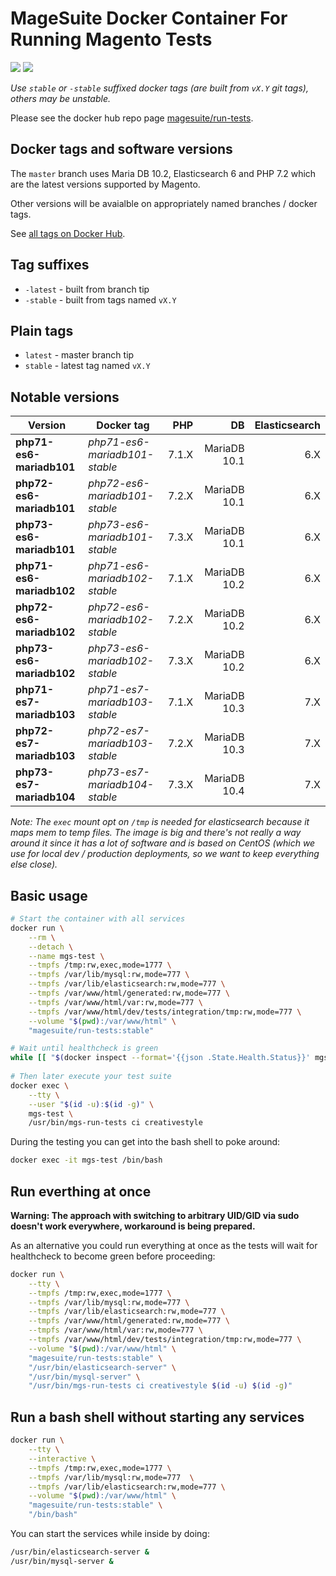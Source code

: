 # MageSuite Docker Container For Running Magento Tests

[![](https://images.microbadger.com/badges/image/magesuite/run-tests:stable.svg)](https://microbadger.com/images/magesuite/run-tests:stable "Docker Image Badge") [![](https://images.microbadger.com/badges/version/magesuite/run-tests:stable.svg)](https://microbadger.com/images/magesuite/run-tests:stable "Docker Image Version Badge")


*Use `stable` or `-stable` suffixed docker tags (are built from `vX.Y` git tags), others may be unstable.*

Please see the docker hub repo page [magesuite/run-tests](https://hub.docker.com/r/magesuite/run-tests).

## Docker tags and software versions

The `master` branch uses Maria DB 10.2, Elasticsearch 6 and PHP 7.2 which are the latest versions supported by Magento.

Other versions will be avaialble on appropriately named branches / docker tags.

See [all tags on Docker Hub](https://hub.docker.com/r/magesuite/run-tests/tags).

## Tag suffixes

- `-latest` - built from branch tip
- `-stable` - built from tags named `vX.Y`

## Plain tags

- `latest` - master branch tip
- `stable` - latest tag named `vX.Y` 

## Notable versions 

| Version                   | Docker tag                    | PHP   | DB            | Elasticsearch |
| ------------------------- | ----------------------------- | ----: | ------------: | ------------: |
| **php71-es6-mariadb101**  | _php71-es6-mariadb101-stable_ | 7.1.X | MariaDB 10.1  | 6.X           | 
| **php72-es6-mariadb101**  | _php72-es6-mariadb101-stable_ | 7.2.X | MariaDB 10.1  | 6.X           |
| **php73-es6-mariadb101**  | _php73-es6-mariadb101-stable_ | 7.3.X | MariaDB 10.1  | 6.X           |
| **php71-es6-mariadb102**  | _php71-es6-mariadb102-stable_ | 7.1.X | MariaDB 10.2  | 6.X           |
| **php72-es6-mariadb102**  | _php72-es6-mariadb102-stable_ | 7.2.X | MariaDB 10.2  | 6.X           |
| **php73-es6-mariadb102**  | _php73-es6-mariadb102-stable_ | 7.3.X | MariaDB 10.2  | 6.X           |
| **php71-es7-mariadb103**  | _php71-es7-mariadb103-stable_ | 7.1.X | MariaDB 10.3  | 7.X           |
| **php72-es7-mariadb103**  | _php72-es7-mariadb103-stable_ | 7.2.X | MariaDB 10.3  | 7.X           |
| **php73-es7-mariadb104**  | _php73-es7-mariadb104-stable_ | 7.3.X | MariaDB 10.4  | 7.X           |

 
_Note: The `exec` mount opt on `/tmp` is needed for elasticsearch because it maps mem to temp files._
_The image is big and there's not really a way around it since it has a lot of software and is based on CentOS (which we use for local dev / production deployments, so we want to keep everything else close)._

## Basic usage

```bash
# Start the container with all services
docker run \
    --rm \
    --detach \
    --name mgs-test \
    --tmpfs /tmp:rw,exec,mode=1777 \
    --tmpfs /var/lib/mysql:rw,mode=777 \
    --tmpfs /var/lib/elasticsearch:rw,mode=777 \
    --tmpfs /var/www/html/generated:rw,mode=777 \
    --tmpfs /var/www/html/var:rw,mode=777 \
    --tmpfs /var/www/html/dev/tests/integration/tmp:rw,mode=777 \
    --volume "$(pwd):/var/www/html" \
    "magesuite/run-tests:stable"

# Wait until healthcheck is green
while [[ "$(docker inspect --format='{{json .State.Health.Status}}' mgs-test)" == '"starting"' ]] ; do sleep 1s && echo "Waiting for start"; done
    
# Then later execute your test suite
docker exec \
    --tty \
    --user "$(id -u):$(id -g)" \
    mgs-test \
    /usr/bin/mgs-run-tests ci creativestyle
```

During the testing you can get into the bash shell to poke around:

```bash
docker exec -it mgs-test /bin/bash
```

## Run everthing at once

**Warning: The approach with switching to arbitrary UID/GID via sudo doesn't work everywhere, workaround is being prepared.**

As an alternative you could run everything at once as the 
tests will wait for healthcheck to become green before proceeding:

```bash
docker run \
    --tty \
    --tmpfs /tmp:rw,exec,mode=1777 \
    --tmpfs /var/lib/mysql:rw,mode=777 \
    --tmpfs /var/lib/elasticsearch:rw,mode=777 \
    --tmpfs /var/www/html/generated:rw,mode=777 \
    --tmpfs /var/www/html/var:rw,mode=777 \
    --tmpfs /var/www/html/dev/tests/integration/tmp:rw,mode=777 \
    --volume "$(pwd):/var/www/html" \
    "magesuite/run-tests:stable" \
    "/usr/bin/elasticsearch-server" \
    "/usr/bin/mysql-server" \
    "/usr/bin/mgs-run-tests ci creativestyle $(id -u) $(id -g)"
```

## Run a bash shell without starting any services

```bash
docker run \
    --tty \
    --interactive \
    --tmpfs /tmp:rw,exec,mode=1777 \
    --tmpfs /var/lib/mysql:rw,mode=777  \
    --tmpfs /var/lib/elasticsearch:rw,mode=777 \
    --volume "$(pwd):/var/www/html" \
    "magesuite/run-tests:stable" \
    "/bin/bash"
```

You can start the services while inside by doing:

```bash
/usr/bin/elasticsearch-server &
/usr/bin/mysql-server &
```
